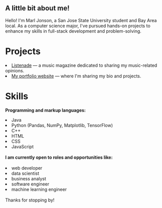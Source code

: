 <!--
**marljonson/marljonson** is a ✨ _special_ ✨ repository because its `README.md` (this file) appears on your GitHub profile.

Here are some ideas to get you started:

- 🔭 I’m currently working on ...
- 🌱 I’m currently learning ...
- 👯 I’m looking to collaborate on ...
- 🤔 I’m looking for help with ...
- 💬 Ask me about ...
- 📫 How to reach me: ...
- 😄 Pronouns: ...
- ⚡ Fun fact: ...
-->

## A little bit about me!
Hello! I'm Marl Jonson, a San Jose State University student and Bay Area local. As a computer science major, I've pursued hands-on projects to enhance my skills in full-stack development and problem-solving.

# Projects
<li>
  <a href="https://listenade.com/">Listenade</a> — a music magazine dedicated to sharing my music-related opinions.
</li>
<li>
  <a href="https://marljonson.com/">My portfolio website</a> — where I'm sharing my bio and projects.
</li>

# Skills
<b>Programming and markup languages:</b>
<li>Java</li>
<li>Python (Pandas, NumPy, Matplotlib, TensorFlow)</li>
<li>C++</li>
<li>HTML</li>
<li>CSS</li>
<li>JavaScript</li>
<br>
<b>I am currently open to roles and opportunities like:</b>
<br>
<br>
<li>web developer</li>
<li>data scientist</li>
<li>business analyst</li>
<li>software engineer</li>
<li>machine learning engineer</li>
<br>
Thanks for stopping by!
